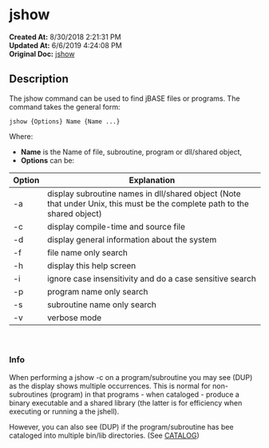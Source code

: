 # jshow

**Created At:** 8/30/2018 2:21:31 PM  
**Updated At:** 6/6/2019 4:24:08 PM  
**Original Doc:** [jshow](https://docs.jbase.com/48399-tools/jshow)  


## Description 

The jshow command can be used to find jBASE files or programs. The command takes the general form:

```
jshow {Options} Name {Name ...}
```

Where:

- **Name** is the Name of file, subroutine, program or dll/shared object,
- **Options** can be:



| Option<br> | Explanation<br> |
| --- | --- |
| -a<br> | display subroutine names in dll/shared object (Note that under Unix, this must be the complete path to the shared object)<br> |
| -c<br> | display compile-time and source file<br> |
| -d<br> | display general information about the system<br> |
| -f<br> | file name only search<br> |
| -h<br> | display this help screen<br> |
| -i<br> | ignore case insensitivity and do a case sensitive search<br> |
| -p<br> | program name only search<br> |
| -s<br> | subroutine name only search<br> |
| -v<br> | verbose mode<br> |


####  

### Info

When performing a jshow -c on a program/subroutine you may see (DUP) as the display shows multiple occurrences. This is normal for non-subroutines (program) in that programs - when cataloged - produce a binary executable and a shared library (the latter is for efficiency when executing or running a the jshell).

However, you can also see (DUP) if the program/subroutine has bee cataloged into multiple bin/lib directories. (See [CATALOG](/36868-jbase-basic/264320-catalog))

#### 





